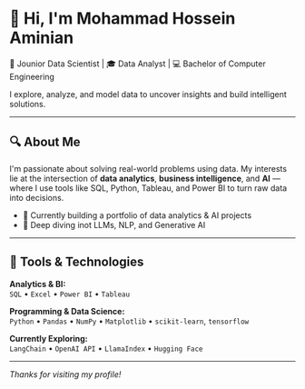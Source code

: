 # 👋 Hi, I'm Mohammad Hossein Aminian

🤖 Jounior Data Scientist | 🎓 Data Analyst | 💻 Bachelor of Computer Engineering

I explore, analyze, and model data to uncover insights and build intelligent solutions.

---

## 🔍 About Me

I'm passionate about solving real-world problems using data. My interests lie at the intersection of **data analytics**, **business intelligence**, and **AI** — where I use tools like SQL, Python, Tableau, and Power BI to turn raw data into decisions.

- 📌 Currently building a portfolio of data analytics & AI projects
- 🌱 Deep diving inot LLMs, NLP, and Generative AI

---

## 🧰 Tools & Technologies

**Analytics & BI:**  
`SQL` • `Excel` • `Power BI` • `Tableau`

**Programming & Data Science:**  
`Python` • `Pandas` • `NumPy` • `Matplotlib` • `scikit-learn`, `tensorflow`

**Currently Exploring:**  
`LangChain` • `OpenAI API` • `LlamaIndex` • `Hugging Face`

---

_Thanks for visiting my profile!_

